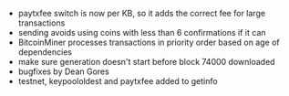 * paytxfee switch is now per KB, so it adds the correct fee for large transactions
* sending avoids using coins with less than 6 confirmations if it can
* BitcoinMiner processes transactions in priority order based on age of dependencies
* make sure generation doesn't start before block 74000 downloaded
* bugfixes by Dean Gores
* testnet, keypoololdest and paytxfee added to getinfo

